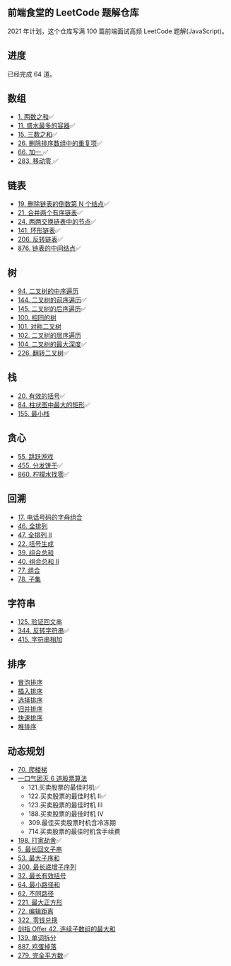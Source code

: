 ## 前端食堂的 LeetCode 题解仓库

2021 年计划，这个仓库写满 100 篇前端面试高频 LeetCode 题解(JavaScript)。

## 进度

已经完成 64 道。

## 数组

- [1. 两数之和](https://github.com/Geekhyt/javascript-leetcode/issues/1)✅
- [11. 盛水最多的容器](https://github.com/Geekhyt/javascript-leetcode/issues/2)✅
- [15. 三数之和](https://github.com/Geekhyt/javascript-leetcode/issues/3)✅
- [26. 删除排序数组中的重复项](https://github.com/Geekhyt/javascript-leetcode/issues/4)✅
- [66. 加一 ](https://github.com/Geekhyt/javascript-leetcode/issues/5)✅
- [283. 移动零 ](https://github.com/Geekhyt/javascript-leetcode/issues/6)✅

## 链表

- [19. 删除链表的倒数第 N 个结点](https://github.com/Geekhyt/javascript-leetcode/issues/12)✅
- [21. 合并两个有序链表](https://github.com/Geekhyt/javascript-leetcode/issues/7)✅
- [24. 两两交换链表中的节点](https://github.com/Geekhyt/javascript-leetcode/issues/8)✅
- [141. 环形链表](https://github.com/Geekhyt/javascript-leetcode/issues/9)✅
- [206. 反转链表](https://github.com/Geekhyt/javascript-leetcode/issues/10)✅
- [876. 链表的中间结点](https://github.com/Geekhyt/javascript-leetcode/issues/11)✅

## 树

- [94. 二叉树的中序遍历](https://github.com/Geekhyt/javascript-leetcode/issues/13)
- [144. 二叉树的前序遍历](https://github.com/Geekhyt/javascript-leetcode/issues/14)✅
- [145. 二叉树的后序遍历](https://github.com/Geekhyt/javascript-leetcode/issues/15)✅
- [100. 相同的树](https://github.com/Geekhyt/javascript-leetcode/issues/16)
- [101. 对称二叉树](https://github.com/Geekhyt/javascript-leetcode/issues/17)
- [102. 二叉树的层序遍历](https://github.com/Geekhyt/javascript-leetcode/issues/18)
- [104. 二叉树的最大深度](https://github.com/Geekhyt/javascript-leetcode/issues/19)✅
- [226. 翻转二叉树](https://github.com/Geekhyt/javascript-leetcode/issues/20)✅

## 栈

- [20. 有效的括号](https://github.com/Geekhyt/javascript-leetcode/issues/21)✅
- [84. 柱状图中最大的矩形](https://github.com/Geekhyt/javascript-leetcode/issues/22)✅
- [155. 最小栈](https://github.com/Geekhyt/javascript-leetcode/issues/23)

## 贪心

- [55. 跳跃游戏](https://github.com/Geekhyt/javascript-leetcode/issues/24)
- [455. 分发饼干](https://github.com/Geekhyt/javascript-leetcode/issues/25)✅
- [860. 柠檬水找零](https://github.com/Geekhyt/javascript-leetcode/issues/26)✅

## 回溯
- [17. 电话号码的字母组合](https://github.com/Geekhyt/javascript-leetcode/issues/27)
- [46. 全排列](https://github.com/Geekhyt/javascript-leetcode/issues/28)
- [47. 全排列 II](https://github.com/Geekhyt/javascript-leetcode/issues/32)
- [22. 括号生成](https://github.com/Geekhyt/javascript-leetcode/issues/29)
- [39. 组合总和](https://github.com/Geekhyt/javascript-leetcode/issues/30)
- [40. 组合总和 II](https://github.com/Geekhyt/javascript-leetcode/issues/31)
- [77. 组合](https://github.com/Geekhyt/javascript-leetcode/issues/33)
- [78. 子集](https://github.com/Geekhyt/javascript-leetcode/issues/34)

## 字符串
- [125. 验证回文串](https://github.com/Geekhyt/javascript-leetcode/issues/35)
- [344. 反转字符串](https://github.com/Geekhyt/javascript-leetcode/issues/36)✅
- [415. 字符串相加](https://github.com/Geekhyt/javascript-leetcode/issues/37)

## 排序
- [冒泡排序](https://github.com/Geekhyt/javascript-leetcode/issues/39)
- [插入排序](https://github.com/Geekhyt/javascript-leetcode/issues/40)
- [选择排序](https://github.com/Geekhyt/javascript-leetcode/issues/41)
- [归并排序](https://github.com/Geekhyt/javascript-leetcode/issues/42)
- [快速排序](https://github.com/Geekhyt/javascript-leetcode/issues/43)
- [堆排序](https://github.com/Geekhyt/javascript-leetcode/issues/44)

## 动态规划
- [70. 爬楼梯](https://github.com/Geekhyt/javascript-leetcode/issues/38)
- [一口气团灭 6 道股票算法](https://github.com/Geekhyt/javascript-leetcode/issues/45)
  - 121.买卖股票的最佳时机✅
  - 122.买卖股票的最佳时机 II✅
  - 123.买卖股票的最佳时机 III
  - 188.买卖股票的最佳时机 IV
  - 309.最佳买卖股票时机含冷冻期
  - 714.买卖股票的最佳时机含手续费
- [198. 打家劫舍](https://github.com/Geekhyt/javascript-leetcode/issues/46)✅
- [5. 最长回文子串](https://github.com/Geekhyt/javascript-leetcode/issues/47)
- [53. 最大子序和](https://github.com/Geekhyt/javascript-leetcode/issues/48)
- [300. 最长递增子序列](https://github.com/Geekhyt/javascript-leetcode/issues/49)
- [32. 最长有效括号](https://github.com/Geekhyt/javascript-leetcode/issues/50)
- [64. 最小路径和](https://github.com/Geekhyt/javascript-leetcode/issues/51)
- [62. 不同路径](https://github.com/Geekhyt/javascript-leetcode/issues/52)
- [221. 最大正方形](https://github.com/Geekhyt/javascript-leetcode/issues/53)
- [72. 编辑距离](https://github.com/Geekhyt/javascript-leetcode/issues/54)
- [322. 零钱兑换](https://github.com/Geekhyt/javascript-leetcode/issues/55)
- [剑指 Offer 42. 连续子数组的最大和](https://github.com/Geekhyt/javascript-leetcode/issues/56)
- [139. 单词拆分](https://github.com/Geekhyt/javascript-leetcode/issues/57)
- [887. 鸡蛋掉落](https://github.com/Geekhyt/javascript-leetcode/issues/58)
- [279. 完全平方数](https://github.com/Geekhyt/javascript-leetcode/issues/59)✅
